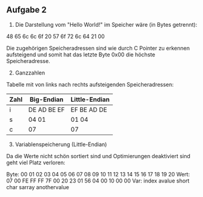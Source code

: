 ## Aufgabe 2

1. Die Darstellung vom "Hello World!" im Speicher wäre (in Bytes getrennt):

48 65 6c 6c 6f 20 57 6f 72 6c 64 21 00

Die zugehörigen Speicheradressen sind wie durch C Pointer zu erkennen
aufsteigend und somit hat das letzte Byte 0x00 die höchste Speicheradresse.

2. Ganzzahlen

Tabelle mit von links nach rechts aufsteigenden Speicheradressen:

Zahl | Big-Endian   | Little-Endian
---- | ------------ | -------------
i    | DE AD BE EF  | EF BE AD DE
s    | 04 01        | 01 04
c    | 07           | 07

3. Variablenspeicherung (Little-Endian)

Da die Werte nicht schön sortiert sind und Optimierungen deaktiviert sind geht 
viel Platz verloren:

Byte: 00 01 02 03 04 05 06 07 08 09 10 11 12 13 14 15 16 17 18 19 20
Wert: 07          00 FE FF FF 7F 00 20    23 01 56 04 00 10 00 00
Var:  index       avalue      short char  sarray      anothervalue
